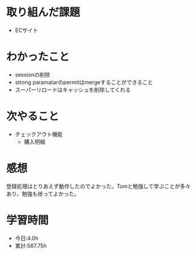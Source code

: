 # 取り組んだ課題
- ECサイト
# わかったこと
- sessionの削除
- strong paramatarのpermitはmergeすることができること
- スーパーリロードはキャッシュを削除してくれる
# 次やること
- チェックアウト機能
  - 購入明細
# 感想
登録処理はとりあえず動作したのでよかった。Tomと勉強して学ぶことが多々あり、勉強も捗ってよかった。
# 学習時間
- 今日:4.0h
- 累計:567.75h